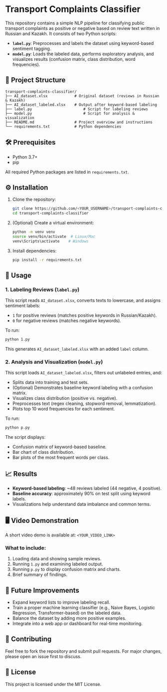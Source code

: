 # Transport Complaints Classifier

This repository contains a simple NLP pipeline for classifying public transport complaints as positive or negative based on review text written in Russian and Kazakh. It consists of two Python scripts:

- **`label.py`**: Preprocesses and labels the dataset using keyword-based sentiment tagging.
- **`model.py`**: Loads the labeled data, performs exploratory analysis, and visualizes results (confusion matrix, class distribution, word frequencies).

## 📂 Project Structure

```
transport-complaints-classifier/
├── AI_dataset.xlsx            # Original dataset (reviews in Russian & Kazakh)
├── AI_dataset_labeled.xlsx    # Output after keyword-based labeling
├── label.py                       # Script for labeling reviews
├── model.py                       # Script for analysis & visualization
├── README.md                  # Project overview and instructions
└── requirements.txt           # Python dependencies
```

## 🛠 Prerequisites

- Python 3.7+
- pip

All required Python packages are listed in `requirements.txt`.

## ⚙️ Installation

1. Clone the repository:
   ```bash
   git clone https://github.com/<YOUR_USERNAME>/transport-complaints-classifier.git
   cd transport-complaints-classifier
   ```
2. (Optional) Create a virtual environment:
   ```bash
   python -m venv venv
   source venv/bin/activate  # Linux/Mac
   venv\Scripts\activate    # Windows
   ```
3. Install dependencies:
   ```bash
   pip install -r requirements.txt
   ```

## 🚀 Usage

### 1. Labeling Reviews (`label.py`)

This script reads `AI_dataset.xlsx`, converts texts to lowercase, and assigns sentiment labels:
- `1` for positive reviews (matches positive keywords in Russian/Kazakh).
- `0` for negative reviews (matches negative keywords).

To run:
```bash
python 1.py
```
This generates `AI_dataset_labeled.xlsx` with an added `label` column.

### 2. Analysis and Visualization (`model.py`)

This script loads `AI_dataset_labeled.xlsx`, filters out unlabeled entries, and:
- Splits data into training and test sets.
- (Optional) Demonstrates baseline keyword labeling with a confusion matrix.
- Visualizes class distribution (positive vs. negative).
- Preprocesses text (regex cleaning, stopword removal, lemmatization).
- Plots top 10 word frequencies for each sentiment.

To run:
```bash
python p.py
```

The script displays:
- Confusion matrix of keyword-based baseline.
- Bar chart of class distribution.
- Bar plots of the most frequent words per class.

## 📈 Results

- **Keyword-based labeling**: ~48 reviews labeled (44 negative, 4 positive).
- **Baseline accuracy**: approximately 90% on test split using keyword labels.
- Visualizations help understand data imbalance and common terms.

## 🖥 Video Demonstration

A short video demo is available at: `<YOUR_VIDEO_LINK>`

### What to include:
1. Loading data and showing sample reviews.
2. Running `1.py` and examining labeled output.
3. Running `p.py` to display confusion matrix and charts.
4. Brief summary of findings.

## 🔧 Future Improvements

- Expand keyword lists to improve labeling recall.
- Train a proper machine learning classifier (e.g., Naive Bayes, Logistic Regression, Transformer-based) on the labeled data.
- Balance the dataset by adding more positive examples.
- Integrate into a web app or dashboard for real-time monitoring.

## 🤝 Contributing

Feel free to fork the repository and submit pull requests. For major changes, please open an issue first to discuss.

## 📄 License

This project is licensed under the MIT License.


